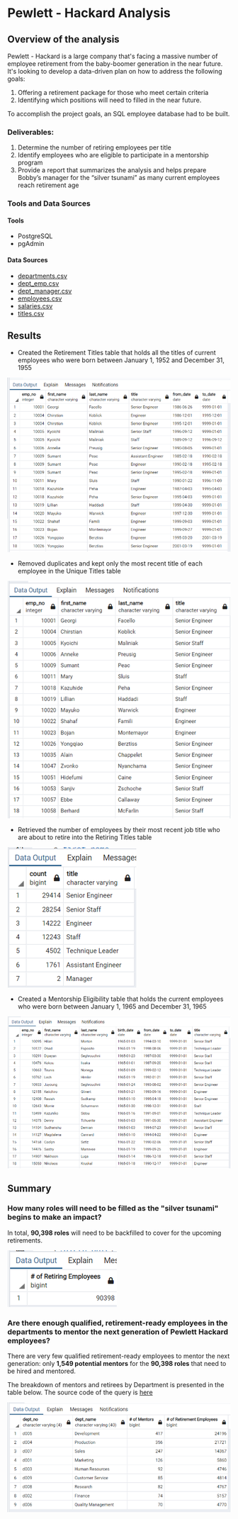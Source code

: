 # Pewlett - Hackard Analysis

## Overview of the analysis

Pewlett - Hackard is a large company that's facing a massive number of employee retirement from the baby-boomer generation in the near future. It's looking to develop a data-driven plan on how to address the following goals: 

1. Offering a retirement package for those who meet certain criteria
2. Identifying which positions will need to filled in the near future.

To accomplish the project goals, an SQL employee database had to be built.

### Deliverables: 

1. Determine the number of retiring employees per title
2. Identify employees who are eligible to participate in a mentorship program 
3. Provide a report that summarizes the analysis and helps prepare Bobby’s manager for the “silver tsunami” as many current employees reach retirement age

### Tools and Data Sources

#### Tools

- PostgreSQL
- pgAdmin

#### Data Sources

- [departments.csv](https://2u-data-curriculum-team.s3.amazonaws.com/dataviz-online/module_7/departments.csv)
- [dept_emp.csv](https://2u-data-curriculum-team.s3.amazonaws.com/dataviz-online/module_7/dept_emp.csv)
- [dept_manager.csv](https://2u-data-curriculum-team.s3.amazonaws.com/dataviz-online/module_7/dept_manager.csv)
- [employees.csv](https://2u-data-curriculum-team.s3.amazonaws.com/dataviz-online/module_7/employees.csv)
- [salaries.csv](https://2u-data-curriculum-team.s3.amazonaws.com/dataviz-online/module_7/salaries.csv)
- [titles.csv](https://2u-data-curriculum-team.s3.amazonaws.com/dataviz-online/module_7/titles.csv)

## Results

- Created the Retirement Titles table that holds all the titles of current employees who were born between January 1, 1952 and December 31, 1955

![retirement_titles](Resources/retirement_titles.png)

- Removed duplicates and kept only the most recent title of each employee in the Unique Titles table

![unique_titles](Resources/unique_titles.png)

- Retrieved the number of employees by their most recent job title who are about to retire into the Retiring Titles table

![retiring_titles](Resources/retiring_titles.png)

- Created a Mentorship Eligibility table that holds the current employees who were born between January 1, 1965 and December 31, 1965

![mentorship_eligibility](Resources/mentorship_eligibility.png)

## Summary 

### How many roles will need to be filled as the "silver tsunami" begins to make an impact?

In total, **90,398 roles** will need to be backfilled to cover for the upcoming retirements.

![total_retiring](Resources/del_3_retiring_emp.png)

### Are there enough qualified, retirement-ready employees in the departments to mentor the next generation of Pewlett Hackard employees?

There are very few qualified retirement-ready employees to mentor the next generation: only **1,549 potential mentors** for the **90,398 roles** that need to be hired and mentored.

The breakdown of mentors and retirees by Department is presented in the table below. The source code of the query is [here](Queries/Deliverable_3.sql)

![mentors_per_dept](Resources/del_3_mentors_per_dept.png)
